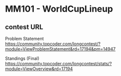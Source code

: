 # MM101 - WorldCupLineup

## contest URL

Problem Statement  
https://community.topcoder.com/longcontest/?module=ViewProblemStatement&rd=17194&pm=14947

Standings (Final)  
https://community.topcoder.com/longcontest/stats/?module=ViewOverview&rd=17194
